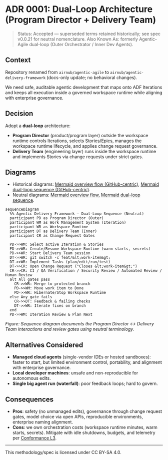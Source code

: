 # ADR 0001: Dual-Loop Architecture (Program Director + Delivery Team)

> Status: Accepted — superseded terms retained historically; see spec v0.0.21 for neutral nomenclature.
> Also Known As: formerly Agentic-Agile dual-loop (Outer Orchestrator / Inner Dev Agents).

## Context

Repository renamed from `airnub/agentic-agile` to `airnub/agentic-delivery-framework` (docs-only update; no behavioral changes).

We need safe, auditable agentic development that maps onto ADF Iterations and keeps all execution inside a governed workspace runtime while aligning with enterprise governance.

## Decision

Adopt a **dual-loop** architecture:

- **Program Director** (product/program layer) outside the workspace runtime controls Iterations, selects Stories/Epics, manages the workspace runtime lifecycle, and applies change request governance.
- **Delivery Team** (engineering layer) runs inside the workspace runtime and implements Stories via change requests under strict gates.

## Diagrams
- Historical diagrams: [Mermaid overview flow (GitHub-centric)](../diagrams/adf-overview-flow.mmd), [Mermaid dual-loop sequence (GitHub-centric)](../diagrams/adf-sequence.mmd).
- Neutral diagrams: [Mermaid overview flow](../diagrams/adf-overview-neutral.mmd), [Mermaid dual-loop sequence](../diagrams/adf-sequence-neutral.mmd).

```mermaid
sequenceDiagram
  %% Agentic Delivery Framework — Dual-Loop Sequence (Neutral)
  participant PD as Program Director (Outer)
  participant WM as Work Management System (Iteration)
  participant WR as Workspace Runtime
  participant DT as Delivery Team (Inner)
  participant CR as Change Request Gates

  PD->>WM: Select active Iteration & Stories
  PD->>WR: Create/Resume Workspace Runtime (warm starts, secrets)
  PD->>WR: Start Delivery Team session
  DT->>WR: git switch -c feat/&lt;work-item&gt;
  DT->>WR: Implement Tasks (plan/edit/run/test)
  DT->>CR: Open Change Request ("Closes &lt;work-item&gt;")
  CR->>CR: CI / QA Verification / Security Review / Automated Review / Human Review
  alt All gates pass
    CR->>WR: Merge to protected branch
    PD->>WM: Move work item to Done
    PD->>WR: Hibernate/Stop Workspace Runtime
  else Any gate fails
    CR->>DT: Feedback & failing checks
    DT->>WR: Iterate fixes on branch
  end
  PD->>WM: Iteration Review & Plan Next
```
_Figure: Sequence diagram documents the Program Director ↔ Delivery Team interactions and review gates using neutral terminology._

## Alternatives Considered

- **Managed cloud agents** (single-vendor IDEs or hosted sandboxes): faster to start, but limited environment control, portability, and alignment with enterprise governance.
- **Local developer machines**: unsafe and non-reproducible for autonomous edits.
- **Single big agent run (waterfall)**: poor feedback loops; hard to govern.

## Consequences

- **Pros**: safety (no unmanaged edits), governance through change request gates, model choice via open APIs, reproducible environments, enterprise naming alignment.
- **Cons**: we own orchestration costs (workspace runtime minutes, warm starts, secrets). Mitigate with idle shutdowns, budgets, and telemetry per [Conformance L3](../CONFORMANCE.md).

---

This methodology/spec is licensed under CC BY-SA 4.0.
